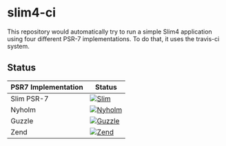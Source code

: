 # slim4-ci

This repository would automatically try to run a simple Slim4 application using 
four different PSR-7 implementations. To do that, it uses the travis-ci system.

## Status

| PSR7 Implementation | Status         |
| ------------------- | -------------- |
| Slim PSR-7          | [![Slim](https://travis-matrix-badges.herokuapp.com/repos/adriansuter/Slim4-CI/branches/master/1)](https://travis-ci.org/adriansuter/Slim4-CI)              |
| Nyholm              | [![Nyholm](https://travis-matrix-badges.herokuapp.com/repos/adriansuter/Slim4-CI/branches/master/2)](https://travis-ci.org/adriansuter/Slim4-CI)            |
| Guzzle              | [![Guzzle](https://travis-matrix-badges.herokuapp.com/repos/adriansuter/Slim4-CI/branches/master/3)](https://travis-ci.org/php-http/psr7-integration-tests) |
| Zend                | [![Zend](https://travis-matrix-badges.herokuapp.com/repos/adriansuter/Slim4-CI/branches/master/4)](https://travis-ci.org/php-http/psr7-integration-tests)   |
